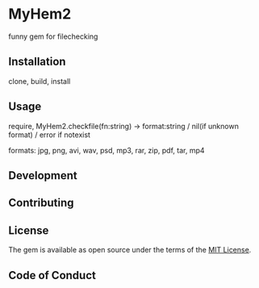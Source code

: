 # MyHem2

funny gem for filechecking

## Installation
clone, build, install

## Usage

require, MyHem2.checkfile(fn:string) -> format:string / nil(if unknown format) / error if notexist

formats: jpg, png, avi, wav, psd, mp3, rar, zip, pdf, tar, mp4

## Development

## Contributing

## License

The gem is available as open source under the terms of the [MIT License](https://opensource.org/licenses/MIT).

## Code of Conduct

